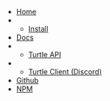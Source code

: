 * [Home](/)
* * [Install](/?id=install)
* [Docs](/?id=docs)
* * [Turtle API](/docs/turtle-api)
* * [Turtle Client (Discord)](/docs/client)
* [Github](https://github.com/TurtlePaw/discord-turtle)
* [NPM](https://npm.im/turtle-api)